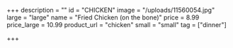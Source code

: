+++
description = ""
id = "CHICKEN"
image = "/uploads/11560054.jpg"
large = "large"
name = "Fried Chicken (on the bone)"
price = 8.99
price_large = 10.99
product_url = "chicken"
small = "small"
tag = ["dinner"]

+++
